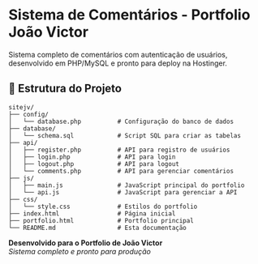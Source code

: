 # Sistema de Comentários - Portfolio João Victor

Sistema completo de comentários com autenticação de usuários, desenvolvido em PHP/MySQL e pronto para deploy na Hostinger.

## 📁 Estrutura do Projeto

```
sitejv/
├── config/
│   └── database.php          # Configuração do banco de dados
├── database/
│   └── schema.sql            # Script SQL para criar as tabelas
├── api/
│   ├── register.php          # API para registro de usuários
│   ├── login.php             # API para login
│   ├── logout.php            # API para logout
│   └── comments.php          # API para gerenciar comentários
├── js/
│   ├── main.js               # JavaScript principal do portfolio
│   └── api.js                # JavaScript para gerenciar a API
├── css/
│   └── style.css             # Estilos do portfolio
├── index.html                # Página inicial
├── portfolio.html            # Portfolio principal
└── README.md                 # Esta documentação
```



**Desenvolvido para o Portfolio de João Victor**  
*Sistema completo e pronto para produção* 